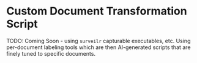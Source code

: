 # Custom Document Transformation Script

TODO: Coming Soon - using `surveilr` capturable executables, etc.
Using per-document labeling tools which are then AI-generated scripts that are finely tuned to specific documents.
